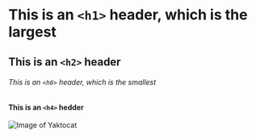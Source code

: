 # This is an `<h1>` header, which is the largest

## This is an `<h2>` header

###### This is an `<h6>` header, which is the smallest

#### This is an `<h4>` hedder

![Image of Yaktocat](https://octodex.github.com/images/yaktocat.png)
